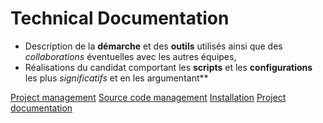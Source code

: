 # Technical Documentation

<!-- [TOC] -->

* Description de la **démarche** et des **outils** utilisés ainsi que des *collaborations* éventuelles avec les autres équipes,
* Réalisations du candidat comportant les **scripts** et les **configurations** les plus *significatifs* et en les argumentant**

[Project management](project_management.md)
[Source code management](scm.md)
[Installation](installation.md)
[Project documentation](documentation.md)
